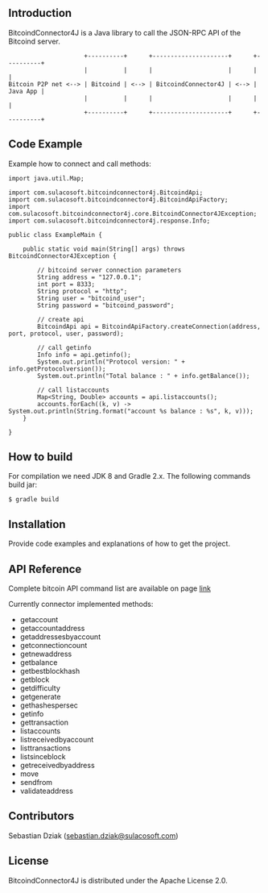 ## Introduction

BitcoindConnector4J is a Java library to call the JSON-RPC API of the Bitcoind server.

	                     +----------+      +---------------------+      +----------+
	                     |          |      |                     |      |          |
	Bitcoin P2P net <--> | Bitcoind | <--> | BitcoindConnector4J | <--> | Java App |
	                     |          |      |                     |      |          |
	                     +----------+      +---------------------+      +----------+


## Code Example

Example how to connect and call methods:

	import java.util.Map;
	
	import com.sulacosoft.bitcoindconnector4j.BitcoindApi;
	import com.sulacosoft.bitcoindconnector4j.BitcoindApiFactory;
	import com.sulacosoft.bitcoindconnector4j.core.BitcoindConnector4JException;
	import com.sulacosoft.bitcoindconnector4j.response.Info;
	
	public class ExampleMain {
	
		public static void main(String[] args) throws BitcoindConnector4JException {
	
			// bitcoind server connection parameters
			String address = "127.0.0.1";
			int port = 8333;
			String protocol = "http";
			String user = "bitcoind_user";
			String password = "bitcoind_password";
	
			// create api
			BitcoindApi api = BitcoindApiFactory.createConnection(address, port, protocol, user, password);
	
			// call getinfo
			Info info = api.getinfo();
			System.out.println("Protocol version: " + info.getProtocolversion());
			System.out.println("Total balance : " + info.getBalance());
	
			// call listaccounts
			Map<String, Double> accounts = api.listaccounts();
			accounts.forEach((k, v) -> System.out.println(String.format("account %s balance : %s", k, v)));
		}
	
	}

## How to build

For compilation we need JDK 8 and Gradle 2.x.
The following commands build jar:

	$ gradle build

## Installation

Provide code examples and explanations of how to get the project.

## API Reference

Complete bitcoin API command list are available on page [link](https://en.bitcoin.it/wiki/Original_Bitcoin_client/API_calls_list)

Currently connector implemented methods:
* getaccount
* getaccountaddress
* getaddressesbyaccount
* getconnectioncount
* getnewaddress
* getbalance
* getbestblockhash
* getblock
* getdifficulty
* getgenerate
* gethashespersec
* getinfo
* gettransaction
* listaccounts
* listreceivedbyaccount
* listtransactions
* listsinceblock
* getreceivedbyaddress
* move
* sendfrom
* validateaddress

## Contributors

Sebastian Dziak (sebastian.dziak@sulacosoft.com)

## License

BitcoindConnector4J is distributed under the Apache License 2.0.
